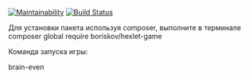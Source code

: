 [![Maintainability](https://api.codeclimate.com/v1/badges/131a0b4a3b14bc576eec/maintainability)](https://codeclimate.com/github/BorisKovFG/php-project-lvl1/maintainability)
[![Build Status](https://travis-ci.com/BorisKovFG/php-project-lvl1.svg?branch=master)](https://travis-ci.com/BorisKovFG/php-project-lvl1)

Для установки пакета используя composer, выполните в терминале composer global require boriskov/hexlet-game

Команда запуска игры:

brain-even